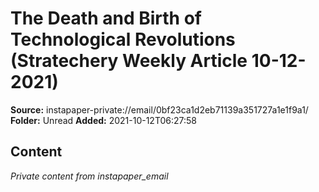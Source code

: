 # The Death and Birth of Technological Revolutions (Stratechery Weekly Article 10-12-2021)

**Source:** instapaper-private://email/0bf23ca1d2eb71139a351727a1e1f9a1/
**Folder:** Unread
**Added:** 2021-10-12T06:27:58




## Content
*Private content from instapaper_email*
